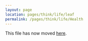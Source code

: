 ```yaml
---
layout: page
location: pages/think/life/leaf
permalink: /pages/think/life/Health
---
```


This file has now moved [here](/pages/think/life/health/Health).
